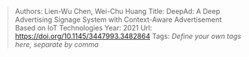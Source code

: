 > Authors: Lien-Wu Chen, Wei-Chu Huang
> Title: DeepAd: A Deep Advertising Signage System with Context-Aware Advertisement Based on IoT Technologies
> Year: 2021
> Url: https://doi.org/10.1145/3447993.3482864
> Tags: *Define your own tags here, separate by comma*